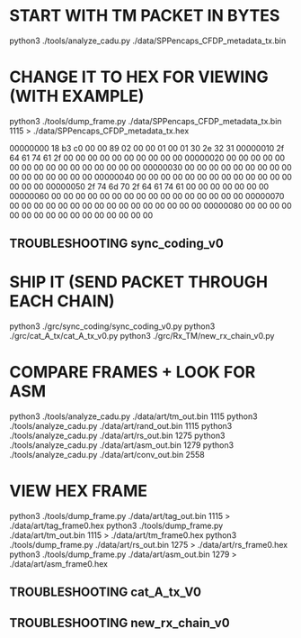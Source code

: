 # START WITH TM PACKET IN BYTES
python3 ./tools/analyze_cadu.py ./data/SPPencaps_CFDP_metadata_tx.bin 

# CHANGE IT TO HEX FOR VIEWING (WITH EXAMPLE)
python3 ./tools/dump_frame.py ./data/SPPencaps_CFDP_metadata_tx.bin  1115 > ./data/SPPencaps_CFDP_metadata_tx.hex

00000000  18 b3 c0 00 00 89 02 00 00 01 00 01 30 2e 32 31
00000010  2f 64 61 74 61 2f 00 00 00 00 00 00 00 00 00 00
00000020  00 00 00 00 00 00 00 00 00 00 00 00 00 00 00 00
00000030  00 00 00 00 00 00 00 00 00 00 00 00 00 00 00 00
00000040  00 00 00 00 00 00 00 00 00 00 00 00 00 00 00 00
00000050  2f 74 6d 70 2f 64 61 74 61 00 00 00 00 00 00 00
00000060  00 00 00 00 00 00 00 00 00 00 00 00 00 00 00 00
00000070  00 00 00 00 00 00 00 00 00 00 00 00 00 00 00 00
00000080  00 00 00 00 00 00 00 00 00 00 00 00 00 00 00 00


## TROUBLESHOOTING sync_coding_v0
# SHIP IT (SEND PACKET THROUGH EACH CHAIN)
python3 ./grc/sync_coding/sync_coding_v0.py
python3 ./grc/cat_A_tx/cat_A_tx_v0.py
python3 ./grc/Rx_TM/new_rx_chain_v0.py

# COMPARE FRAMES + LOOK FOR ASM
python3 ./tools/analyze_cadu.py ./data/art/tm_out.bin   1115
python3 ./tools/analyze_cadu.py ./data/art/rand_out.bin 1115
python3 ./tools/analyze_cadu.py ./data/art/rs_out.bin   1275
python3 ./tools/analyze_cadu.py ./data/art/asm_out.bin  1279
python3 ./tools/analyze_cadu.py ./data/art/conv_out.bin 2558

# VIEW HEX FRAME
python3 ./tools/dump_frame.py ./data/art/tag_out.bin  1115 > ./data/art/tag_frame0.hex
python3 ./tools/dump_frame.py ./data/art/tm_out.bin  1115 > ./data/art/tm_frame0.hex
python3 ./tools/dump_frame.py ./data/art/rs_out.bin  1275 > ./data/art/rs_frame0.hex
python3 ./tools/dump_frame.py ./data/art/asm_out.bin 1279 > ./data/art/asm_frame0.hex

## TROUBLESHOOTING cat_A_tx_V0

## TROUBLESHOOTING new_rx_chain_v0



